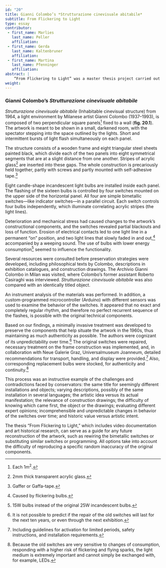 ```yaml
---
id: "20"
title: Gianni Colombo’s *Strutturazione cinevisuale abitabile*
subtitle: From Flickering to Light
type: essay
contributor:
 - first_name: Marlies
   last_name: Peller
   affiliation:
 - first_name: Gerda
   last_name: Kaltenbruner
   affiliation:
 - first_name: Martina
   last_name: Pfenninger
   affiliation:
abstract: |
    “From Flickering to Light” was a master thesis project carried out in 2014 at the Institut für Konservierung und Restaurierung, Akademie der Bildenden Künste. It was based on *Strutturazione cinevisuale abitabile* (1964), a light-kinetic artwork by Milanese artist Gianni Colombo (1937–1993), now in the collection of Austria’s Neue Galerie Graz, Universalmuseum Joanneum. Malfunctioning technical components restricted exhibition of the artwork. Based on in-depth research into the artist’s conception, the history of the object, and its technology, preservation strategies were developed that focused on the installation’s electrical and technical issues.
weight:
---
```


### Gianni Colombo’s *Strutturazione cinevisuale abitabile*

*Strutturazione cinevisuale abitabile* (Inhabitable cinevisual structure) from 1964, a light environment by Milanese artist Gianni Colombo (1937–1993), is composed of two perpendicular square panels[^1] fixed to a wall (**fig. 20.1**). The artwork is meant to be shown in a small, darkened room, with the spectator stepping into the space outlined by the lights. Short and intermittent bursts of light flash simultaneously on each panel.

The structure consists of a wooden frame and eight triangular steel sheets painted black, which divide each of the two panels into eight symmetrical segments that are at a slight distance from one another. Stripes of acrylic glass[^2] are inserted into these gaps. The whole construction is precariously held together, partly with screws and partly mounted with self-adhesive tape.[^3]

Eight candle-shape incandescent light bulbs are installed inside each panel. The flashing of the sixteen bulbs is controlled by four switches mounted on the upper side of the horizontal panel. All four are simple bimetallic switches—like indicator switches—in a parallel circuit. Each switch controls four bulbs independently, which illuminate correlating acrylic stripes (the light lines).

Deterioration and mechanical stress had caused changes to the artwork’s constructional components, and the switches revealed partial blackouts and loss of function. Erosion of electrical contacts led to one light line in a permanent “on” position, and two light lines that slowly faded in and out,[^4] accompanied by a weeping sound. The use of bulbs with lower energy consumption[^5] seemed to influence the functionality.

Several resources were consulted before preservation strategies were developed, including philosophical texts by Colombo, descriptions in exhibition catalogues, and construction drawings. The Archivio Gianni Colombo in Milan was visited, where Colombo’s former assistant Roberto Casiraghi was interviewed. *Strutturazione cinevisuale abitabile* was also compared with an identically titled object.

An instrument analysis of the materials was performed. In addition, a custom-programmed microcontroller (Arduino) with different sensors was used to examine the behavior of the switches. It appeared that no exact and completely regular rhythm, and therefore no perfect recurrent sequence of the flashes, is possible with the original technical components.

Based on our findings, a minimally invasive treatment was developed to preserve the components that help situate the artwork in the 1960s, thus maintaining as much authenticity as possible. The authors were cognizant of its unpredictability over time.[^6] The original switches were repaired, necessary treatment on the frame construction was implemented, and, in collaboration with Neue Galerie Graz, Universalmuseum Joanneum, detailed recommendations for transport, handling, and display were provided.[^7] Also, corresponding replacement bulbs were stocked, for authenticity and continuity.[^8]

This process was an instructive example of the challenges and contradictions faced by conservators: the same title for seemingly different installations and objects; varying descriptions, possibly of the same installation in several languages; the artistic idea versus its actual manifestation; the relevance of construction drawings; the difficulty of knowing which came first, the object or the drawings; evaluating different expert opinions; incomprehensible and unpredictable changes in behavior of the switches over time; and historic value versus artistic intent.

The thesis “From Flickering to Light,” which includes video documentation and art historical research, can serve as a guide for any future reconstruction of the artwork, such as rewiring the bimetallic switches or substituting similar switches or programming. All options take into account the difficulty of reproducing a specific random inaccuracy of the original components.

[^1]: Each 1m<sup>2</sup>.

[^2]: 2mm thick transparent acrylic glass.

[^3]: Gaffer or Gaffa-tape.

[^4]: Caused by flickering bulbs.

[^5]: 15W bulbs instead of the original 25W incandescent bulbs.

[^6]: It is not possible to predict if the repair of the old switches will last for the next ten years, or even through the next exhibition.

[^7]: Including guidelines for activation for limited periods, safety instructions, and installation requirements.

[^8]: Because the old switches are very sensitive to changes of consumption, responding with a higher risk of flickering and flying sparks, the light medium is extremely important and cannot simply be exchanged with, for example, LEDs.
